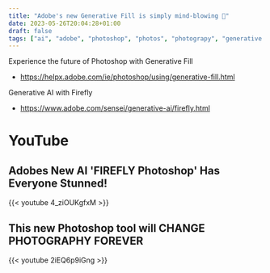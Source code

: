 ```yaml
---
title: "Adobe's new Generative Fill is simply mind-blowing 🤯"
date: 2023-05-26T20:04:28+01:00
draft: false
tags: ["ai", "adobe", "photoshop", "photos", "photograpy", "generative ai"]
---
```

Experience the future of Photoshop with Generative Fill
- https://helpx.adobe.com/ie/photoshop/using/generative-fill.html

Generative AI with Firefly
- https://www.adobe.com/sensei/generative-ai/firefly.html

# YouTube

## Adobes New AI 'FIREFLY Photoshop' Has Everyone Stunned! 
{{< youtube 4_ziOUKgfxM >}}

## This new Photoshop tool will CHANGE PHOTOGRAPHY FOREVER
{{< youtube 2iEQ6p9iGng >}}
